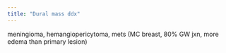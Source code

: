 ```yaml
---
title: "Dural mass ddx"
---
```

meningioma, hemangiopericytoma, mets (MC breast, 80% GW jxn, more edema than primary lesion)

